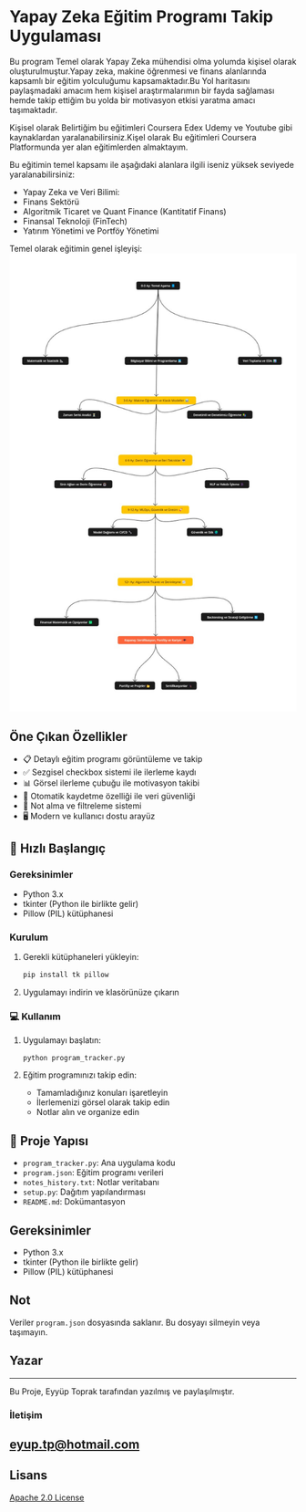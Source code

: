 #  Yapay Zeka Eğitim Programı Takip Uygulaması
Bu program Temel olarak Yapay Zeka mühendisi olma yolumda kişisel olarak oluşturulmuştur.Yapay zeka, makine öğrenmesi ve finans alanlarında kapsamlı bir eğitim yolculuğumu kapsamaktadır.Bu Yol haritasını paylaşmadaki amacım hem kişisel araştırmalarımın bir fayda sağlaması hemde takip ettiğim bu yolda bir motivasyon etkisi yaratma amacı taşımaktadır.

Kişisel olarak Belirtiğim bu eğitimleri Coursera Edex Udemy ve Youtube gibi kaynaklardan yaralanabilirsiniz.Kişel olarak Bu eğitimleri Coursera Platformunda yer alan eğitimlerden almaktayım.

Bu eğitimin temel kapsamı ile aşağıdaki alanlara ilgili iseniz yüksek seviyede yaralanabilirsiniz:
* Yapay Zeka ve Veri Bilimi:
* Finans Sektörü
* Algoritmik Ticaret ve Quant Finance (Kantitatif Finans)
* Finansal Teknoloji (FinTech)
* Yatırım Yönetimi ve Portföy Yönetimi

Temel olarak eğitimin genel işleyişi:
![Uygulama Görseli](board-jolly-clown%20(1).jpg)

## Öne Çıkan Özellikler

- 📋 Detaylı eğitim programı görüntüleme ve takip
- ✅ Sezgisel checkbox sistemi ile ilerleme kaydı
- 📊 Görsel ilerleme çubuğu ile motivasyon takibi
- 💾 Otomatik kaydetme özelliği ile veri güvenliği
- 📝 Not alma ve filtreleme sistemi
- 🖥️ Modern ve kullanıcı dostu arayüz

## 🚀 Hızlı Başlangıç

### Gereksinimler

- Python 3.x
- tkinter (Python ile birlikte gelir)
- Pillow (PIL) kütüphanesi

### Kurulum

1. Gerekli kütüphaneleri yükleyin:
   ```bash
   pip install tk pillow
   ```

3. Uygulamayı indirin ve klasörünüze çıkarın

### 💻 Kullanım

1. Uygulamayı başlatın:
   ```bash
   python program_tracker.py
   ```

2. Eğitim programınızı takip edin:
   - Tamamladığınız konuları işaretleyin
   - İlerlemenizi görsel olarak takip edin
   - Notlar alın ve organize edin

## 📁 Proje Yapısı

- `program_tracker.py`: Ana uygulama kodu
- `program.json`: Eğitim programı verileri
- `notes_history.txt`: Notlar veritabanı
- `setup.py`: Dağıtım yapılandırması
- `README.md`: Dokümantasyon

## Gereksinimler

- Python 3.x
- tkinter (Python ile birlikte gelir)
- Pillow (PIL) kütüphanesi

## Not

Veriler `program.json` dosyasında saklanır. Bu dosyayı silmeyin veya taşımayın. 
## Yazar
---
Bu Proje, Eyyüp Toprak tarafından yazılmış ve paylaşılmıştır.
### İletişim

[eyup.tp@hotmail.com](mailto:eyup.tp@hotmail.com)
---
## Lisans
[Apache 2.0 License](https://github.com/apache/.github/blob/main/LICENSE)
